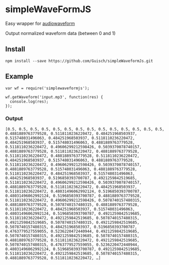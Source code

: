# simpleWaveFormJS

Easy wrapper for [audiowaveform](https://github.com/bbc/audiowaveform)

Output normalized waveform data (between 0 and 1)

## Install

```npm install --save https://github.com/Guisch/simpleWaveformJs.git```

## Example

```
var wf = require('simplewaveformjs');

wf.getWaveform('input.mp3', function(res) {
  console.log(res);
});
```

### Output

```[0.5, 0.5, 0.5, 0.5, 0.5, 0.5, 0.5, 0.5, 0.5, 0.5, 0.5, 0.5, 0.5, 0.5, 0.4881889763779528, 0.5118110236220472, 0.484251968503937, 0.515748031496063, 0.484251968503937, 0.5118110236220472, 0.484251968503937, 0.515748031496063, 0.4881889763779528, 0.5118110236220472, 0.49606299212598426, 0.5039370078740157, 0.4881889763779528, 0.5118110236220472, 0.4881889763779528, 0.5118110236220472, 0.4881889763779528, 0.5118110236220472, 0.484251968503937, 0.515748031496063, 0.4881889763779528, 0.5118110236220472, 0.49606299212598426, 0.5039370078740157, 0.4881889763779528, 0.515748031496063, 0.4881889763779528, 0.5118110236220472, 0.484251968503937, 0.515748031496063, 0.484251968503937, 0.5196850393700787, 0.4921259842519685, 0.5118110236220472, 0.49606299212598426, 0.5039370078740157, 0.4881889763779528, 0.5118110236220472, 0.484251968503937, 0.5118110236220472, 0.48031496062992124, 0.5196850393700787, 0.48031496062992124, 0.5196850393700787, 0.4881889763779528, 0.5118110236220472, 0.49606299212598426, 0.5078740157480315, 0.4881889763779528, 0.5078740157480315, 0.4881889763779528, 0.5118110236220472, 0.484251968503937, 0.515748031496063, 0.48031496062992124, 0.5196850393700787, 0.4921259842519685, 0.5118110236220472, 0.4921259842519685, 0.5078740157480315, 0.4921259842519685, 0.5078740157480315, 0.4921259842519685, 0.5078740157480315, 0.484251968503937, 0.5196850393700787, 0.4763779527559055, 0.5236220472440944, 0.4921259842519685, 0.5078740157480315, 0.4921259842519685, 0.5078740157480315, 0.4881889763779528, 0.5118110236220472, 0.4921259842519685, 0.5078740157480315, 0.4763779527559055, 0.5236220472440944, 0.48031496062992124, 0.5196850393700787, 0.4921259842519685, 0.5118110236220472, 0.4921259842519685, 0.5078740157480315, 0.4881889763779528, 0.5118110236220472, …]```
